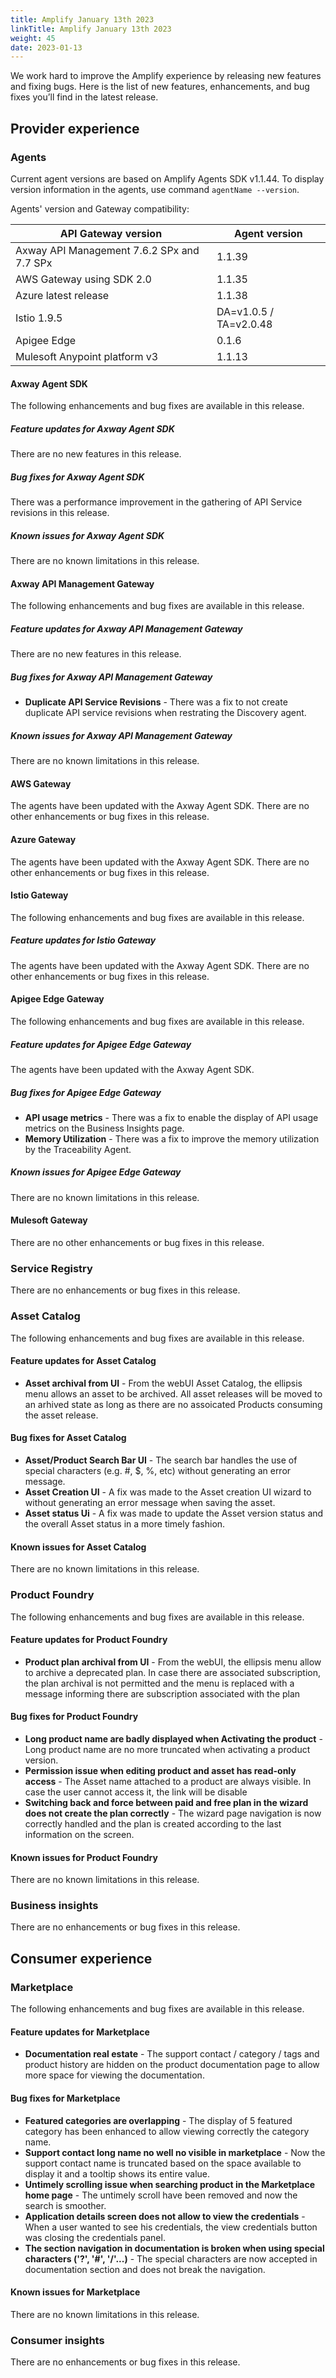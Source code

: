 ```yaml
---
title: Amplify January 13th 2023
linkTitle: Amplify January 13th 2023
weight: 45
date: 2023-01-13
---
```

We work hard to improve the Amplify experience by releasing new features and fixing bugs. Here is the list of new features, enhancements, and bug fixes you’ll find in the latest release.

## Provider experience

### Agents

Current agent versions are based on Amplify Agents SDK v1.1.44. To display version information in the agents, use command `agentName --version`.

Agents' version and Gateway compatibility:

| API Gateway version                        | Agent version          |
|--------------------------------------------|------------------------|
| Axway API Management 7.6.2 SPx and 7.7 SPx | 1.1.39                 |
| AWS Gateway using SDK 2.0                  | 1.1.35                 |
| Azure latest release                       | 1.1.38                 |
| Istio 1.9.5                                | DA=v1.0.5 / TA=v2.0.48 |
| Apigee Edge                                | 0.1.6                  |
| Mulesoft Anypoint platform v3              | 1.1.13                 |

#### Axway Agent SDK

The following enhancements and bug fixes are available in this release.

##### Feature updates for Axway Agent SDK

There are no new features in this release.

##### Bug fixes for Axway Agent SDK

There was a performance improvement in the gathering of API Service revisions in this release.

##### Known issues for Axway Agent SDK

There are no known limitations in this release.

#### Axway API Management Gateway

The following enhancements and bug fixes are available in this release.

##### Feature updates for Axway API Management Gateway

There are no new features in this release.

##### Bug fixes for Axway API Management Gateway

* **Duplicate API Service Revisions** - There was a fix to not create duplicate API service revisions when restrating the Discovery agent.

##### Known issues for Axway API Management Gateway

There are no known limitations in this release.

#### AWS Gateway

The agents have been updated with the Axway Agent SDK. There are no other enhancements or bug fixes in this release.

#### Azure Gateway

The agents have been updated with the Axway Agent SDK. There are no other enhancements or bug fixes in this release.

#### Istio Gateway

The following enhancements and bug fixes are available in this release.

##### Feature updates for Istio Gateway

The agents have been updated with the Axway Agent SDK. There are no other enhancements or bug fixes in this release.

#### Apigee Edge Gateway

The following enhancements and bug fixes are available in this release.

##### Feature updates for Apigee Edge Gateway

The agents have been updated with the Axway Agent SDK.

##### Bug fixes for Apigee Edge Gateway

* **API usage metrics** - There was a fix to enable the display of API usage metrics on the Business Insights page.
* **Memory Utilization** - There was a fix to improve the memory utilization by the Traceability Agent.

##### Known issues for Apigee Edge Gateway

There are no known limitations in this release.

#### Mulesoft Gateway

There are no other enhancements or bug fixes in this release.

### Service Registry

There are no enhancements or bug fixes in this release.

### Asset Catalog

The following enhancements and bug fixes are available in this release.

#### Feature updates for Asset Catalog

* **Asset archival from UI** - From the webUI Asset Catalog, the ellipsis menu allows an asset to be archived.   All asset releases will be moved to an arhived state as long as there are no assoicated Products consuming the asset release.  

#### Bug fixes for Asset Catalog

* **Asset/Product Search Bar UI** - The search bar handles the use of special characters (e.g. #, $, %, etc) without generating an error message.
* **Asset Creation UI** - A fix was made to the Asset creation UI wizard to without generating an error message when saving the asset.
* **Asset status Ui** - A fix was made to update the Asset version status and the overall Asset status in a more timely fashion.

#### Known issues for Asset Catalog

There are no known limitations in this release.

### Product Foundry

The following enhancements and bug fixes are available in this release.

#### Feature updates for Product Foundry

* **Product plan archival from UI** - From the webUI, the ellipsis menu allow to archive a deprecated plan. In case there are associated subscription, the plan archival is not permitted and the menu is replaced with a message informing there are subscription associated with the plan

#### Bug fixes for Product Foundry

* **Long product name are badly displayed when Activating the product** - Long product name are no more truncated when activating a product version.
* **Permission issue when editing product and asset has read-only access** - The Asset name attached to a product are always visible. In case the user cannot access it, the link will be disable
* **Switching back and force between paid and free plan in the wizard does not create the plan correctly** - The wizard page navigation is now correctly handled and the plan is created according to the last information on the screen.

#### Known issues for Product Foundry

There are no known limitations in this release.

### Business insights

There are no enhancements or bug fixes in this release.

## Consumer experience

### Marketplace

The following enhancements and bug fixes are available in this release.

#### Feature updates for Marketplace

* **Documentation real estate** - The support contact / category / tags and product history are hidden on the product documentation page to allow more space for viewing the documentation.

#### Bug fixes for Marketplace

* **Featured categories are overlapping** - The display of 5 featured category has been enhanced to allow viewing correctly the category name.
* **Support contact long name no well no visible in marketplace** - Now the support contact name is truncated based on the space available to display it and a tooltip shows its entire value.
* **Untimely scrolling issue when searching product in the Marketplace home page** - The untimely scroll have been removed and now the search is smoother.
* **Application details screen does not allow to view the credentials** - When a user wanted to see his credentials, the view credentials button was closing the credentials panel.
* **The section navigation in documentation is broken when using special characters ('?', '#', '/'...)** - The special characters are now accepted in documentation section and does not break the navigation.

#### Known issues for Marketplace

There are no known limitations in this release.

### Consumer insights

There are no enhancements or bug fixes in this release.
